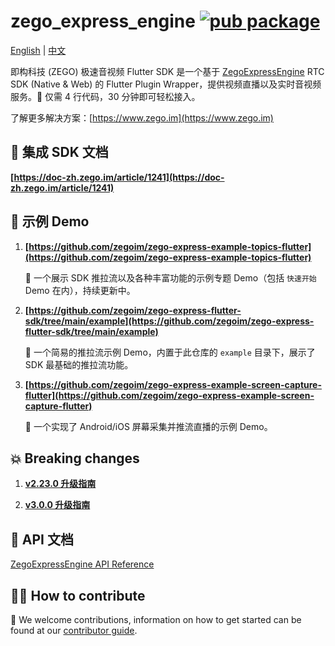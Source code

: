 # zego_express_engine [![pub package](https://img.shields.io/pub/v/zego_express_engine.svg)](https://pub.dartlang.org/packages/zego_express_engine)

[English](https://github.com/zegoim/zego-express-flutter-sdk/blob/main/README.md) | [中文](https://github.com/zegoim/zego-express-flutter-sdk/blob/main/README_zh.md)

即构科技 (ZEGO) 极速音视频 Flutter SDK 是一个基于 [ZegoExpressEngine](https://doc-zh.zego.im/zh/693.html) RTC SDK (Native & Web) 的 Flutter Plugin Wrapper，提供视频直播以及实时音视频服务。🚀 仅需 4 行代码，30 分钟即可轻松接入。

了解更多解决方案：[https://www.zego.im](https://www.zego.im)

## 📝 集成 SDK 文档

**[https://doc-zh.zego.im/article/1241](https://doc-zh.zego.im/article/1241)**

## 🚀 示例 Demo

1. **[https://github.com/zegoim/zego-express-example-topics-flutter](https://github.com/zegoim/zego-express-example-topics-flutter)**

    🧬 一个展示 SDK 推拉流以及各种丰富功能的示例专题 Demo（包括 `快速开始` Demo 在内），持续更新中。

2. **[https://github.com/zegoim/zego-express-flutter-sdk/tree/main/example](https://github.com/zegoim/zego-express-flutter-sdk/tree/main/example)**

    🧪 一个简易的推拉流示例 Demo，内置于此仓库的 `example` 目录下，展示了 SDK 最基础的推拉流功能。

3. **[https://github.com/zegoim/zego-express-example-screen-capture-flutter](https://github.com/zegoim/zego-express-example-screen-capture-flutter)**

    📲 一个实现了 Android/iOS 屏幕采集并推流直播的示例 Demo。

## 💥 Breaking changes

1. **[v2.23.0 升级指南](./doc/v2.23.0_upgrade_guide_zh.md)**

2. **[v3.0.0 升级指南](./doc/v3.0.0_upgrade_guide_zh.md)**

## 🔗 API 文档

[ZegoExpressEngine API Reference](https://pub.dev/documentation/zego_express_engine/latest/zego_express_engine/ZegoExpressEngine-class.html)

## 🧑‍💻 How to contribute

🎉 We welcome contributions, information on how to get started can be found at our [contributor guide](CONTRIBUTING.md).
